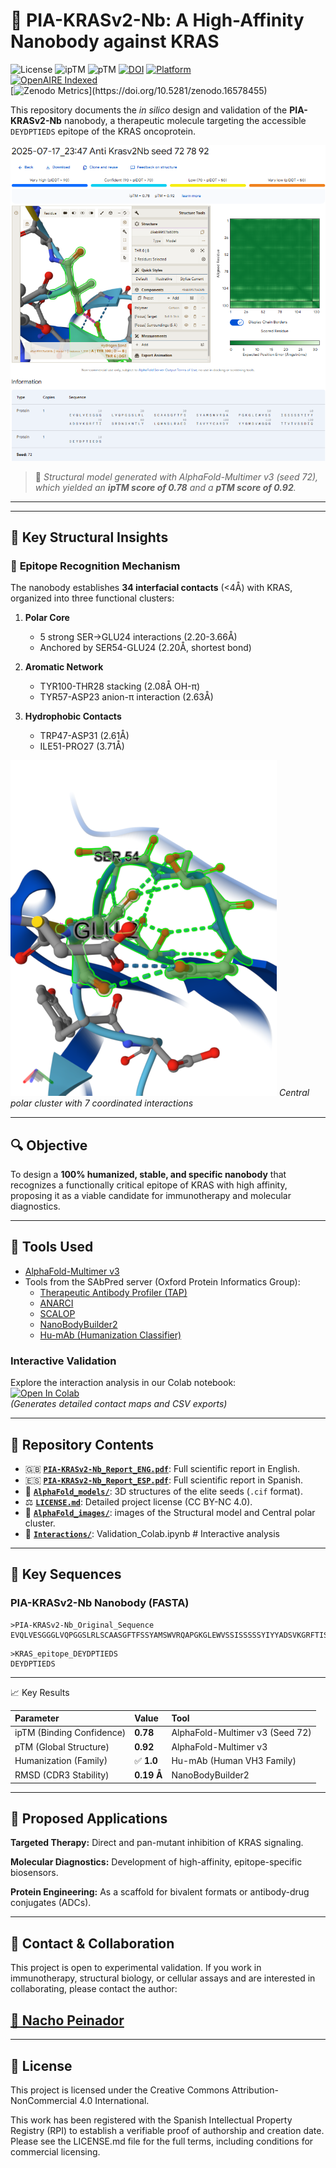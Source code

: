 # 🧬 PIA-KRASv2-Nb: A High-Affinity Nanobody against KRAS

![License](https://img.shields.io/badge/License-CC%20BY--NC%204.0-lightgrey.svg)
![ipTM](https://img.shields.io/badge/ipTM-0.78-blue)
![pTM](https://img.shields.io/badge/pTM-0.92-blue)
[![DOI](https://zenodo.org/badge/DOI/10.5281/zenodo.16578455.svg)](https://doi.org/10.5281/zenodo.16578455)
[![Platform](https://img.shields.io/badge/Preprint-Research_Square-brightgreen)](https://www.researchsquare.com/article/rs-7239936/v1) 
<a href="https://explore.openaire.eu/search/publication?pid=10.5281%2Fzenodo.16578455">  
  <img src="https://img.shields.io/badge/OpenAIRE-Indexed-blue" alt="OpenAIRE Indexed">  
</a>
[![Zenodo Metrics](https://img.shields.io/badge/Zenodo-124_downloads_(1st_week)-blue)](https://doi.org/10.5281/zenodo.16578455)


This repository documents the *in silico* design and validation of the **PIA-KRASv2-Nb** nanobody, a therapeutic molecule targeting the accessible `DEYDPTIEDS` epitope of the KRAS oncoprotein.

![3D Model of PIA-KRASv2-Nb (Seed 72)](./AlphaFold_images/KRASKILLER.png)

> 📌 *Structural model generated with AlphaFold-Multimer v3 (seed 72), which yielded an **ipTM score of 0.78** and a **pTM score of 0.92**.*

---

---


## 🔬 Key Structural Insights

### 🎯 **Epitope Recognition Mechanism**
The nanobody establishes **34 interfacial contacts** (<4Å) with KRAS, organized into three functional clusters:

1. **Polar Core**  
   - 5 strong SER→GLU24 interactions (2.20-3.66Å)  
   - Anchored by SER54-GLU24 (2.20Å, shortest bond)

2. **Aromatic Network**  
   - TYR100-THR28 stacking (2.08Å OH-π)  
   - TYR57-ASP23 anion-π interaction (2.63Å)

3. **Hydrophobic Contacts**  
   - TRP47-ASP31 (2.61Å)  
   - ILE51-PRO27 (3.71Å)

![Central Interaction Cluster](./AlphaFold_images/Cluster_central_7residuos.png)
*Central polar cluster with 7 coordinated interactions*

---



## 🔍 Objective

To design a **100% humanized, stable, and specific nanobody** that recognizes a functionally critical epitope of KRAS with high affinity, proposing it as a viable candidate for immunotherapy and molecular diagnostics.

---

## 🔧 Tools Used

- [AlphaFold-Multimer v3](https://alphafoldserver.com/)
- Tools from the SAbPred server (Oxford Protein Informatics Group):
  - [Therapeutic Antibody Profiler (TAP)](https://opig.stats.ox.ac.uk/webapps/sabdab-sabpred/sabpred/tap)
  - [ANARCI](https://opig.stats.ox.ac.uk/webapps/sabdab-sabpred/sabpred/anarci)
  - [SCALOP](https://opig.stats.ox.ac.uk/webapps/sabdab-sabpred/sabpred/scalop)
  - [NanoBodyBuilder2](https://opig.stats.ox.ac.uk/webapps/sabdab-sabpred/sabpred/nanobodybuilder2)
  - [Hu-mAb (Humanization Classifier)](https://opig.stats.ox.ac.uk/webapps/sabdab-sabpred/sabpred/humab)

### Interactive Validation
Explore the interaction analysis in our Colab notebook:  
[![Open In Colab](https://colab.research.google.com/assets/colab-badge.svg)](https://colab.research.google.com/drive/1qyyJtn2fAQABQcl6zN6a3IkVf89yknDh?usp=sharing)  
*(Generates detailed contact maps and CSV exports)*

---

## 📂 Repository Contents
- 🇬🇧 [**`PIA-KRASv2-Nb_Report_ENG.pdf`**](./PIA-KRASv2-Nb_Report_ENG.pdf): Full scientific report in English.
- 🇪🇸 [**`PIA-KRASv2-Nb_Report_ESP.pdf`**](./PIA-KRASv2-Nb_Report_ESP.pdf): Full scientific report in Spanish.
- 📁 [**`AlphaFold_models/`**](./AlphaFold_models/): 3D structures of the elite seeds (`.cif` format).
- ⚖️ [**`LICENSE.md`**](./LICENSE.md): Detailed project license (CC BY-NC 4.0).
- 📁 [**`AlphaFold_images/`**](./AlphaFold_images/): images of the Structural model and Central polar cluster.
- 📁 [**`Interactions/`**](./Interactions/): Validation_Colab.ipynb # Interactive analysis

---

## 📌 Key Sequences

### PIA-KRASv2-Nb Nanobody (FASTA)
```
>PIA-KRASv2-Nb_Original_Sequence
EVQLVESGGGLVQPGGSLRLSCAASGFTFSSYAMSWVRQAPGKGLEWVSSISSSSSYIYYADSVKGRFTISRDNSKNTLYLQMNSLRAEDTAVYYCARDYYYGMDVWGQGTTVTVSSDIQ
```

```
>KRAS_epitope_DEYDPTIEDS
DEYDPTIEDS
```

---

📈 Key Results

| Parameter                   | Value      | Tool                            |
| :-----------------------    | :--------- | :------------------------------ |
| ipTM (Binding Confidence)   | **0.78**   | AlphaFold-Multimer v3 (Seed 72) |
| pTM (Global Structure)      | **0.92**   | AlphaFold-Multimer v3           |
| Humanization (Family)       | ✅ **1.0** | Hu-mAb (Human VH3 Family)       |
| RMSD (CDR3 Stability)       | **0.19 Å** | NanoBodyBuilder2                |

---

## 🧪 Proposed Applications

**Targeted Therapy:** Direct and pan-mutant inhibition of KRAS signaling.

**Molecular Diagnostics:** Development of high-affinity, epitope-specific biosensors.

**Protein Engineering:** As a scaffold for bivalent formats or antibody-drug conjugates (ADCs).

---

## 🤝 Contact & Collaboration
This project is open to experimental validation. If you work in immunotherapy, structural biology, or cellular assays and are interested in collaborating, please contact the author:

## [📧 Nacho Peinador](mailto:joseignacio.peinador@gmail.com)

---

## 📄 License
This project is licensed under the Creative Commons Attribution-NonCommercial 4.0 International.

This work has been registered with the Spanish Intellectual Property Registry (RPI) to establish a verifiable proof of authorship and creation date. Please see the LICENSE.md file for the full terms, including conditions for commercial licensing.
